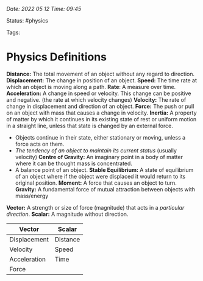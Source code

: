 *Date: 2022 05 12 Time: 09:45*

Status: #physics

Tags: 

# Physics Definitions

**Distance:** The total movement of an object without any regard to direction.
**Displacement:** The change in position of an object.
**Speed:** The time rate at which an object is moving along a path.
**Rate**: A measure over time.
**Acceleration:** A change in speed or velocity. This change can be positive and negative. (the rate at which velocity changes)
**Velocity:** The rate of change in displacement and direction of an object.
**Force:** The push or pull on an object with mass that causes a change in velocity.
**Inertia:** A property of matter by which it continues in its existing state of rest or uniform motion in a straight line, unless that state is changed by an external force.
- Objects continue in their state, either stationary or moving, unless a force acts on them. 
- *The tendency of an object to maintain its current status* (usually velocity)
**Centre of Gravity:** An imaginary point in a body of matter where it can be thought mass is concentrated.
- A balance point of an object.
**Stable Equilibrium:** A state of equilibrium of an object where if the object were displaced it would return to its original position.
**Moment:** A force that causes an object to turn.
**Gravity:** A fundamental force of mutual attraction between objects with mass/energy

**Vector:** A strength or size of force (magnitude) that acts in a *particular direction*.
**Scalar:** A magnitude without direction.

| Vector       | Scalar   |
| ------------ | -------- |
| Displacement | Distance |
| Velocity     | Speed    |
| Acceleration | Time     |
| Force             |          |
